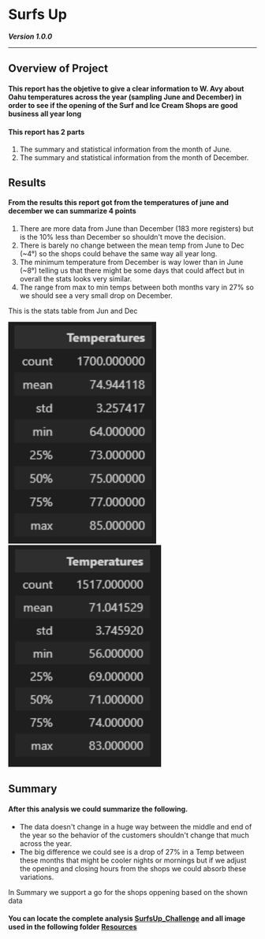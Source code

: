 # Surfs Up

***Version 1.0.0***

---

## Overview of Project
#### This report has the objetive to give a clear information to W. Avy about Oahu temperatures across the year (sampling June and December) in order to see if the opening of the Surf and Ice Cream Shops are good business all year long

#### This report has 2 parts 

1. The summary and statistical information from the month of June.
2. The summary and statistical information from the month of December.


## Results

#### From the results this report got from the temperatures of june and december we can summarize 4 points

1. There are more data from June than December (183 more registers) but is the 10% less than December so shouldn't move the decision.
2. There is barely no change between the mean temp from June to Dec (~4°) so the shops could behave the same way all year long.
3. The minimum temperature from December is way lower than in June (~8°) telling us that there might be some days that could affect but in overall the stats looks very similar.
4. The range from max to min temps between both months vary in 27% so we should see a very small drop on December.

This is the stats table from Jun and Dec

<img src="https://github.com/SeRoGaTa/surfs_up/blob/main/Resources/Stats_Jun.png" width="300"> <img src="https://github.com/SeRoGaTa/surfs_up/blob/main/Resources/Stats_Dec.png" width="310">

## Summary
#### After this analysis we could summarize the following.

- The data doesn't change in a huge way between the middle and end of the year so the behavior of the customers shouldn't change that much across the year.
- The big difference we could see is a drop of 27% in a Temp between these months that might be cooler nights or mornings but if we adjust the opening and closing hours from the shops we could absorb these variations.

In Summary we support a go for the shops oppening based on the shown data 

#### You can locate the complete analysis [SurfsUp_Challenge](https://github.com/SeRoGaTa/surfs_up/blob/main/SurfsUp_Challenge.ipynb) and all image used in the following folder [Resources](https://github.com/SeRoGaTa/surfs_up/tree/main/Resources)
